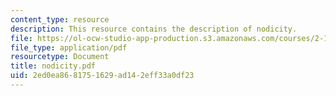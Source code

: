 ```yaml
---
content_type: resource
description: This resource contains the description of nodicity.
file: https://ol-ocw-studio-app-production.s3.amazonaws.com/courses/2-141-modeling-and-simulation-of-dynamic-systems-fall-2006/2ed0ea8681751629ad142eff33a0df23_nodicity.pdf
file_type: application/pdf
resourcetype: Document
title: nodicity.pdf
uid: 2ed0ea86-8175-1629-ad14-2eff33a0df23
---
```

